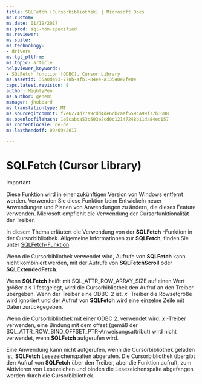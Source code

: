 ```yaml
---
title: SQLFetch (Cursorbibliothek) | Microsoft Docs
ms.custom: 
ms.date: 01/19/2017
ms.prod: sql-non-specified
ms.reviewer: 
ms.suite: 
ms.technology:
- drivers
ms.tgt_pltfrm: 
ms.topic: article
helpviewer_keywords:
- SQLFetch function [ODBC], Cursor Library
ms.assetid: 35a0d493-778b-4fb1-84ee-a13540e2fe0e
caps.latest.revision: 8
author: MightyPen
ms.author: genemi
manager: jhubbard
ms.translationtype: MT
ms.sourcegitcommit: f7e6274d77a9cdd4de6cbcaef559ca99f77b3608
ms.openlocfilehash: 1e5cabca53c503e2cd0c12147248b11da84ed157
ms.contentlocale: de-de
ms.lasthandoff: 09/09/2017

---
```

# <a name="sqlfetch-cursor-library"></a>SQLFetch (Cursor Library)
> [!IMPORTANT]  
>  Diese Funktion wird in einer zukünftigen Version von Windows entfernt werden. Verwenden Sie diese Funktion beim Entwickeln neuer Anwendungen und Planen von Anwendungen zu ändern, die dieses Feature verwenden. Microsoft empfiehlt die Verwendung der Cursorfunktionalität der Treiber.  
  
 In diesem Thema erläutert die Verwendung von der **SQLFetch** -Funktion in der Cursorbibliothek. Allgemeine Informationen zur **SQLFetch**, finden Sie unter [SQLFetch-Funktion](../../../odbc/reference/syntax/sqlfetch-function.md).  
  
 Wenn die Cursorbibliothek verwendet wird, Aufrufe von **SQLFetch** kann nicht kombiniert werden, mit der Aufrufe von **SQLFetchScroll** oder **SQLExtendedFetch**.  
  
 Wenn **SQLFetch** heißt mit SQL_ATTR_ROW_ARRAY_SIZE auf einen Wert größer als 1 festgelegt, wird die Cursorbibliothek den Aufruf an den Treiber übergeben. Wenn der Treiber eine ODBC-2 ist. *x* -Treiber die Rowsetgröße wird ignoriert und der Aufruf von **SQLFetch** wird eine einzelne Zeile mit Daten zurückgegeben.  
  
 Wenn die Cursorbibliothek mit einer ODBC 2. verwendet wird. *x* -Treiber verwenden, eine Bindung mit dem offset (gemäß der SQL_ATTR_ROW_BIND_OFFSET_PTR-Anweisungsattribut) wird nicht verwendet, wenn **SQLFetch** aufgerufen wird.  
  
 Eine Anwendung kann nicht aufgerufen, wenn die Cursorbibliothek geladen ist, **SQLFetch** Lesezeichenspalten abgerufen. Die Cursorbibliothek übergibt den Aufruf von **SQLFetch** über den Treiber, aber die Funktion aufruft, zum Aktivieren von Lesezeichen und binden die Lesezeichenspalte abgefangen werden durch die Cursorbibliothek.
